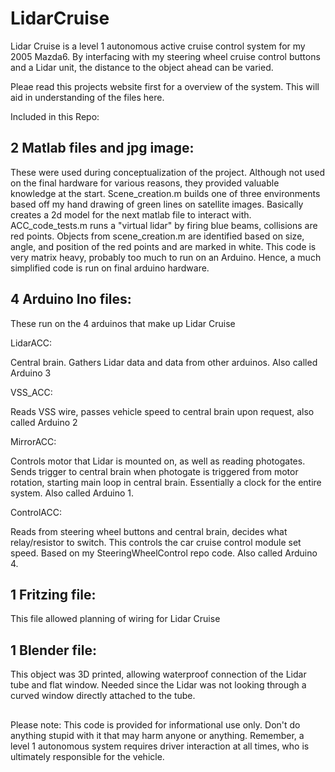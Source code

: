 # LidarCruise

Lidar Cruise is a level 1 autonomous active cruise control system for my 2005 Mazda6. By interfacing with my steering wheel cruise control buttons and a Lidar unit, the distance to the object ahead can be varied.

Pleae read this projects website first for a overview of the system. This will aid in understanding of the files here.

Included in this Repo:

## 2 Matlab files and jpg image: 
These were used during conceptualization of the project. Although not used on the final hardware for various reasons, they provided valuable knowledge at the start. Scene_creation.m builds one of three environments based off my hand drawing of green lines on satellite images. Basically creates a 2d model for the next matlab file to interact with. ACC_code_tests.m runs a "virtual lidar" by firing blue beams, collisions are red points. Objects from scene_creation.m are identified based on size, angle, and position of the red points and are marked in white. This code is very matrix heavy, probably too much to run on an Arduino. Hence, a much simplified code is run on final arduino hardware.

## 4 Arduino Ino files:
These run on the 4 arduinos that make up Lidar Cruise

LidarACC:

Central brain. Gathers Lidar data and data from other arduinos. Also called Arduino 3

VSS_ACC: 

Reads VSS wire, passes vehicle speed to central brain upon request, also called Arduino 2

MirrorACC:

Controls motor that Lidar is mounted on, as well as reading photogates. Sends trigger to central brain when photogate is triggered from motor rotation, starting main loop in central brain. Essentially a clock for the entire system. Also called Arduino 1.

ControlACC:

Reads from steering wheel buttons and central brain, decides what relay/resistor to switch. This controls the car cruise control module set speed. Based on my SteeringWheelControl repo code. Also called Arduino 4.

## 1 Fritzing file: 
This file allowed planning of wiring for Lidar Cruise

## 1 Blender file: 
This object was 3D printed, allowing waterproof connection of the Lidar tube and flat window. Needed since the Lidar was not looking through a curved window directly attached to the tube. 

##

Please note: This code is provided for informational use only. Don't do anything stupid with it that may harm anyone or anything. Remember, a level 1 autonomous system requires driver interaction at all times, who is ultimately responsible for the vehicle.
